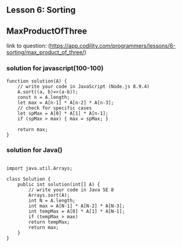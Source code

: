 ## Lesson 6: Sorting
## MaxProductOfThree
link to question: (https://app.codility.com/programmers/lessons/6-sorting/max_product_of_three/)

### solution for javascript(100-100)
```
function solution(A) {
    // write your code in JavaScript (Node.js 8.9.4)
    A.sort((a, b)=>(a-b));
    const n = A.length;
    let max = A[n-1] * A[n-2] * A[n-3];
    // check for specific cases
    let spMax = A[0] * A[1] * A[n-1];
    if (spMax > max) { max = spMax; }
    
    return max;
}

```

### solution for Java()
```

import java.util.Arrays;

class Solution {
    public int solution(int[] A) {
        // write your code in Java SE 8
        Arrays.sort(A);
        int N = A.length;
        int max = A[N-1] * A[N-2] * A[N-3];
        int tempMax = A[0] * A[1] * A[N-1];
        if (tempMax > max)
        return tempMax;
        return max;
    }
}

```
